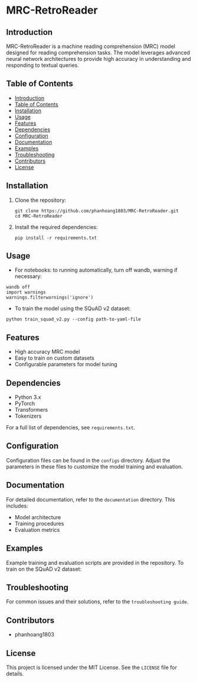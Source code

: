 # MRC-RetroReader

## Introduction

MRC-RetroReader is a machine reading comprehension (MRC) model designed for reading comprehension tasks. The model leverages advanced neural network architectures to provide high accuracy in understanding and responding to textual queries.

## Table of Contents

- [Introduction](#introduction)
- [Table of Contents](#table-of-contents)
- [Installation](#installation)
- [Usage](#usage)
- [Features](#features)
- [Dependencies](#dependencies)
- [Configuration](#configuration)
- [Documentation](#documentation)
- [Examples](#examples)
- [Troubleshooting](#troubleshooting)
- [Contributors](#contributors)
- [License](#license)

## Installation

1. Clone the repository:
    ```
    git clone https://github.com/phanhoang1803/MRC-RetroReader.git
    cd MRC-RetroReader
    ```
2. Install the required dependencies:
    ```
    pip install -r requirements.txt
    ```

## Usage

- For notebooks: to running automatically, turn off wandb, warning if necessary:
```
wandb off
import warnings
warnings.filterwarnings('ignore')
``` 
- To train the model using the SQuAD v2 dataset:
```
python train_squad_v2.py --config path-to-yaml-file
```

## Features

- High accuracy MRC model
- Easy to train on custom datasets
- Configurable parameters for model tuning

## Dependencies

- Python 3.x
- PyTorch
- Transformers
- Tokenizers

For a full list of dependencies, see `requirements.txt`.

## Configuration

Configuration files can be found in the `configs` directory. Adjust the parameters in these files to customize the model training and evaluation.

## Documentation

For detailed documentation, refer to the `documentation` directory. This includes:
- Model architecture
- Training procedures
- Evaluation metrics

## Examples

Example training and evaluation scripts are provided in the repository. To train on the SQuAD v2 dataset:


## Troubleshooting

For common issues and their solutions, refer to the `troubleshooting guide`.

## Contributors

- phanhoang1803

## License

This project is licensed under the MIT License. See the `LICENSE` file for details.

